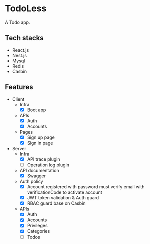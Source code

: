 # TodoLess

A Todo app.

## Tech stacks

- React.js
- Nest.js
- Mysql
- Redis
- Casbin

## Features

- Client
  - Infra
    - [x] Boot app
  - APIs
    - [x] Auth
    - [x] Accounts
  - Pages
    - [x] Sign up page
    - [x] Sign in page

- Server
  - Infra
    - [x] API trace plugin
    - [ ] Operation log plugin
  - API documentation
    - [x] Swagger
  - Auth policy
    - [x] Account registered with password must verify email with verificationCode to activate account
    - [x] JWT token validation & Auth guard
    - [x] RBAC guard base on Casbin
  - APIs
    - [x] Auth
    - [x] Accounts
    - [x] Privileges
    - [x] Categories
    - [ ] Todos